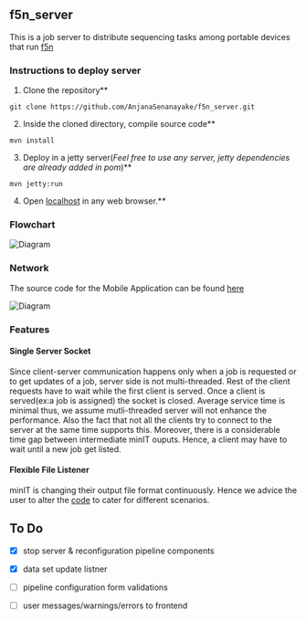 ## f5n_server
This is a job server to distribute sequencing tasks among portable devices that run [f5n](https://github.com/SanojPunchihewa/f5n)

### Instructions to deploy server

1) Clone the repository**

`git clone https://github.com/AnjanaSenanayake/f5n_server.git`

2) Inside the cloned directory, compile source code**

`mvn install`

3) Deploy in a jetty server(*Feel free to use any server, jetty dependencies are already added in pom*)**

`mvn jetty:run`

4) Open [localhost](http://localhost:8080/) in any web browser.**

### Flowchart
![Diagram](https://github.com/hiruna72/f5n_server/blob/master/f5n_server_flow_chart.png)

### Network
The source code for the Mobile Application can be found [here](https://github.com/SanojPunchihewa/f5n) 

![Diagram](https://github.com/hiruna72/f5n/blob/master/server_mobile_connection.png)

### Features
#### Single Server Socket
Since client-server communication happens only when a job is requested or to get updates of a job, server side is not multi-threaded. Rest of the client requests have to wait while the first client is served. Once a client is served(ex:a job is assigned) the socket is closed. Average service time is minimal thus, we assume mutli-threaded server will not enhance the performance. Also the fact that not all the clients try to connect to the server at the same time supports this. Moreover, there is a considerable time gap between intermediate minIT ouputs. Hence, a client may have to wait until a new job get listed.

#### Flexible File Listener
minIT is changing their output file format continuously. Hence we advice the user to alter the [code](https://github.com/AnjanaSenanayake/f5n_server/blob/106df454fe39f6873115e5e43c196021a847aa99/src/main/java/com/mobilegenomics/f5n/controller/DataController.java#L50) to cater for different scenarios.

## To Do
- [x] stop server & reconfiguration pipeline components
- [x] data set update listner
- [ ] pipeline configuration form validations
- [ ] user messages/warnings/errors to frontend

